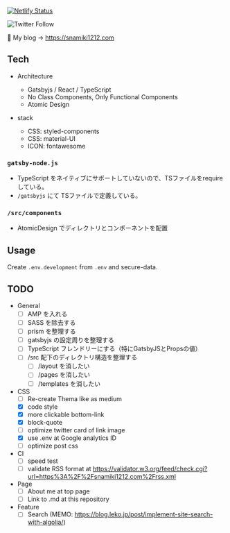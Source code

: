 [![Netlify Status](https://api.netlify.com/api/v1/badges/fce06c01-d793-4026-8a48-ef4946156434/deploy-status)](https://app.netlify.com/sites/snamiki1212/deploys)

![Twitter Follow](https://img.shields.io/twitter/follow/snamiki1212?style=social)

📝 My blog → https://snamiki1212.com 

## Tech

- Architecture
  - Gatsbyjs / React / TypeScript
  - No Class Components, Only Functional Components
  - Atomic Design

- stack
  - CSS: styled-components
  - CSS: material-UI
  - ICON: fontawesome

### `gatsby-node.js`

- TypeScript をネイティブにサポートしていないので、TSファイルをrequire している。
- `/gatsbyjs` にて TSファイルで定義している。

### `/src/components`

- AtomicDesign でディレクトリとコンポーネントを配置

## Usage

Create `.env.development` from `.env` and secure-data.

## TODO

- General
  - [ ] AMP を入れる
  - [ ] SASS を除去する
  - [ ] prism を整理する
  - [ ] gatsbyjs の設定周りを整理する
  - [ ] TypeScript フレンドリーにする（特にGatsbyJSとPropsの値）
  - [ ] /src 配下のディレクトリ構造を整理する
    - [ ] /layout を消したい
    - [ ] /pages を消したい
    - [ ] /templates を消したい
- CSS
  - [ ] Re-create Thema like as medium
  - [x] code style
  - [x] more clickable bottom-link
  - [x] block-quote
  - [ ] optimize twitter card of link image
  - [x] use .env at Google analytics ID
  - [ ] optimize post css
- CI
  - [ ] speed test
  - [ ] validate RSS format at https://validator.w3.org/feed/check.cgi?url=https%3A%2F%2Fsnamiki1212.com%2Frss.xml
- Page
  - [ ] About me at top page
  - [ ] Link to .md at this repository
- Feature
  - [ ] Search (MEMO: https://blog.leko.jp/post/implement-site-search-with-algolia/)
